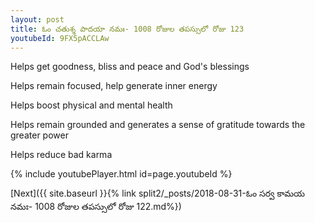 ```yaml
---
layout: post
title: ఓం చతుశ్శ పాదయా నమః- 1008 రోజుల తపస్సులో రోజు 123
youtubeId: 9FX5pACCLAw
---
```

 
 
Helps get goodness, bliss and peace and God's blessings
 
Helps remain focused, help generate inner energy 
 
Helps boost physical and mental health 
 
Helps remain grounded and generates a sense of gratitude towards the greater power 
 
Helps reduce bad karma
 
 
 
 


{% include youtubePlayer.html id=page.youtubeId %}
 
[Next]({{ site.baseurl }}{% link  split2/_posts/2018-08-31-ఓం సర్వ కామయ నమః- 1008 రోజుల తపస్సులో రోజు 122.md%})
 
